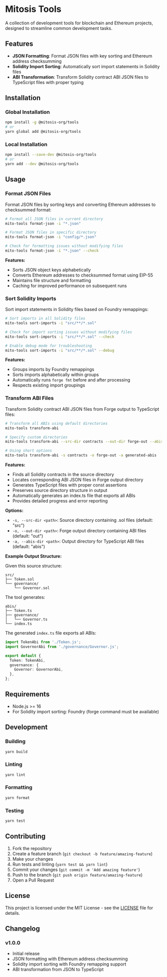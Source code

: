 # Mitosis Tools

A collection of development tools for blockchain and Ethereum projects, designed to streamline common development tasks.

## Features

- **JSON Formatting**: Format JSON files with key sorting and Ethereum address checksumming
- **Solidity Import Sorting**: Automatically sort import statements in Solidity files
- **ABI Transformation**: Transform Solidity contract ABI JSON files to TypeScript files with proper typing

## Installation

### Global Installation

```bash
npm install -g @mitosis-org/tools
# or
yarn global add @mitosis-org/tools
```

### Local Installation

```bash
npm install --save-dev @mitosis-org/tools
# or
yarn add --dev @mitosis-org/tools
```

## Usage

### Format JSON Files

Format JSON files by sorting keys and converting Ethereum addresses to checksummed format:

```bash
# Format all JSON files in current directory
mito-tools format-json -i "*.json"

# Format JSON files in specific directory
mito-tools format-json -i "config/*.json"

# Check for formatting issues without modifying files
mito-tools format-json -i "*.json" --check
```

**Features:**

- Sorts JSON object keys alphabetically
- Converts Ethereum addresses to checksummed format using EIP-55
- Maintains file structure and formatting
- Caching for improved performance on subsequent runs

### Sort Solidity Imports

Sort import statements in Solidity files based on Foundry remappings:

```bash
# Sort imports in all Solidity files
mito-tools sort-imports -i "src/**/*.sol"

# Check for import sorting issues without modifying files
mito-tools sort-imports -i "src/**/*.sol" --check

# Enable debug mode for troubleshooting
mito-tools sort-imports -i "src/**/*.sol" --debug
```

**Features:**

- Groups imports by Foundry remappings
- Sorts imports alphabetically within groups
- Automatically runs `forge fmt` before and after processing
- Respects existing import groupings

### Transform ABI Files

Transform Solidity contract ABI JSON files from Forge output to TypeScript files:

```bash
# Transform all ABIs using default directories
mito-tools transform-abi

# Specify custom directories
mito-tools transform-abi --src-dir contracts --out-dir forge-out --abis-dir generated-abis

# Using short options
mito-tools transform-abi -s contracts -o forge-out -a generated-abis
```

**Features:**

- Finds all Solidity contracts in the source directory
- Locates corresponding ABI JSON files in Forge output directory
- Generates TypeScript files with proper const assertions
- Preserves source directory structure in output
- Automatically generates an index.ts file that exports all ABIs
- Provides detailed progress and error reporting

**Options:**

- `-s, --src-dir <path>`: Source directory containing .sol files (default: "src")
- `-o, --out-dir <path>`: Forge output directory containing ABI files (default: "out")
- `-a, --abis-dir <path>`: Output directory for TypeScript ABI files (default: "abis")

**Example Output Structure:**

Given this source structure:

```
src/
├── Token.sol
└── governance/
    └── Governor.sol
```

The tool generates:

```
abis/
├── Token.ts
├── governance/
│   └── Governor.ts
└── index.ts
```

The generated `index.ts` file exports all ABIs:

```typescript
import TokenAbi from './Token.js';
import GovernorAbi from './governance/Governor.js';

export default {
  Token: TokenAbi,
  governance: {
    Governor: GovernorAbi,
  },
};
```

## Requirements

- Node.js >= 16
- For Solidity import sorting: Foundry (forge command must be available)

## Development

### Building

```bash
yarn build
```

### Linting

```bash
yarn lint
```

### Formatting

```bash
yarn format
```

### Testing

```bash
yarn test
```

## Contributing

1. Fork the repository
2. Create a feature branch (`git checkout -b feature/amazing-feature`)
3. Make your changes
4. Run tests and linting (`yarn test && yarn lint`)
5. Commit your changes (`git commit -m 'Add amazing feature'`)
6. Push to the branch (`git push origin feature/amazing-feature`)
7. Open a Pull Request

## License

This project is licensed under the MIT License - see the [LICENSE](LICENSE) file for details.

## Changelog

### v1.0.0

- Initial release
- JSON formatting with Ethereum address checksumming
- Solidity import sorting with Foundry remapping support
- ABI transformation from JSON to TypeScript
